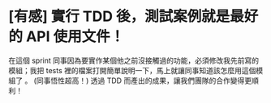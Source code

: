 # [有感] 實行 TDD 後，測試案例就是最好的 API 使用文件！

在這個 sprint 同事因為要實作某個他之前沒接觸過的功能，必須修改我先前寫的模組；我把 tests 裡的檔案打開簡單說明一下，馬上就讓同事知道該怎麼用這個模組了 。 (同事悟性超高！)
透過 TDD 而產出的成果，讓我們團隊的合作變得更順利！
